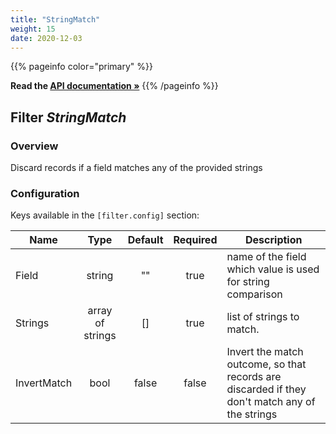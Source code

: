 ```yaml
---
title: "StringMatch"
weight: 15
date: 2020-12-03
---
```

{{% pageinfo color="primary" %}}

**Read the [API documentation &raquo;](https://pkg.go.dev/github.com/AdRoll/baker/filter#StringMatch)**
{{% /pageinfo %}}

## Filter *StringMatch*

### Overview
Discard records if a field matches any of the provided strings

### Configuration

Keys available in the `[filter.config]` section:

|Name|Type|Default|Required|Description|
|----|:--:|:-----:|:------:|-----------|
| Field| string| ""| true| name of the field which value is used for string comparison|
| Strings| array of strings| []| true| list of strings to match.|
| InvertMatch| bool| false| false| Invert the match outcome, so that records are discarded if they don't match any of the strings|

